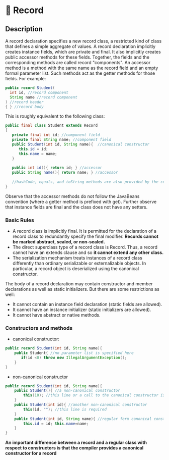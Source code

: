# 📗 Record

## Description

A record declaration specifies a new record class, a restricted kind of class that defines a simple aggregate of values. A record declaration implicitly creates instance fields, which are private and final. It also implicitly creates public accessor methods for these fields. Together, the fields and the corresponding methods are called record "components". An accessor method is a method with the same name as the record field and an empty formal parameter list. Such methods act as the getter methods for those fields. For example:

```java
public record Student(
  int id, //record component
  String name //record component
) //record header
{ } //record body
```

This is roughly equivalent to the following class:

```java
public final class Student extends Record
{
   private final int id; //component field
   private final String name; //component field
   public Student(int id, String name){  //canonical constructor
      this.id = id;
	  this.name = name;
   }
   
   public int id(){ return id; } //accessor
   public String name(){ return name; } //accessor
   
   //hashCode, equals, and toString methods are also provided by the compiler.
}
```

Observe that the accessor methods do not follow the JavaBeans convention (where a getter method is prefixed with get). Further observe that instance fields are final and the class does not have any setters.

### Basic Rules

* A record class is implicitly final. It is permitted for the declaration of a record class to redundantly specify the final modifier. **Records cannot be marked abstract, sealed, or non-sealed.**
* The direct superclass type of a record class is Record. Thus, a record cannot have an extends clause and so **it cannot extend any other class.**
* The serialization mechanism treats instances of a record class differently than ordinary serializable or externalizable objects. In particular, a record object is deserialized using the canonical constructor.

The body of a record declaration may contain constructor and member declarations as well as static initializers. But there are some restrictions as well:

* It cannot contain an instance field declaration (static fields are allowed).
* It cannot have an instance initializer (static initializers are allowed).
* It cannot have abstract or native methods.

### Constructors and methods

* canonical constructor:

```java
public record Student(int id, String name){
    public Student{ //no parameter list is specified here
	   if(id <0) throw new IllegalArgumentException();
	}
}
```

* non-canonical constructor

```java
public record Student(int id, String name){
    public Student(){ //a non-canonical constructor
        this(10); //this line or a call to the canonical constructor is required 
    }
    public Student(int id){ //another non-canonical constructor
        this(id, ""); //this line is required 
    }
    public Student(int id, String name){ //regular form canonical constructor
        this.id = id; this.name=name;
    }
}
```

**An important difference between a record and a regular class with respect to constructors is that the compiler provides a canonical constructor for a record**
